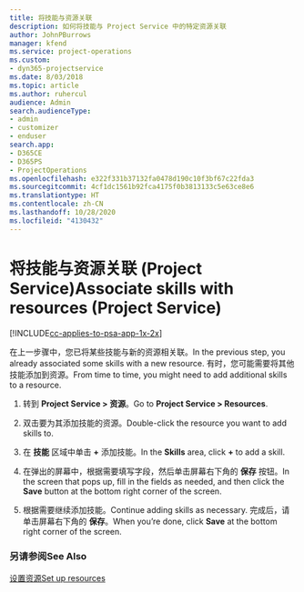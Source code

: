 ```yaml
---
title: 将技能与资源关联
description: 如何将技能与 Project Service 中的特定资源关联
author: JohnPBurrows
manager: kfend
ms.service: project-operations
ms.custom:
- dyn365-projectservice
ms.date: 8/03/2018
ms.topic: article
ms.author: ruhercul
audience: Admin
search.audienceType:
- admin
- customizer
- enduser
search.app:
- D365CE
- D365PS
- ProjectOperations
ms.openlocfilehash: e322f331b37132fa0478d190c10f3bf67c22fda3
ms.sourcegitcommit: 4cf1dc1561b92fca4175f0b3813133c5e63ce8e6
ms.translationtype: HT
ms.contentlocale: zh-CN
ms.lasthandoff: 10/28/2020
ms.locfileid: "4130432"
---
```

# <a name="associate-skills-with-resources-project-service"></a><span data-ttu-id="93c86-103">将技能与资源关联 (Project Service)</span><span class="sxs-lookup"><span data-stu-id="93c86-103">Associate skills with resources (Project Service)</span></span>

[!INCLUDE[cc-applies-to-psa-app-1x-2x](../includes/cc-applies-to-psa-app-1x-2x.md)]

<span data-ttu-id="93c86-104">在上一步骤中，您已将某些技能与新的资源相关联。</span><span class="sxs-lookup"><span data-stu-id="93c86-104">In the previous step, you already associated some skills with  a new resource.</span></span> <span data-ttu-id="93c86-105">有时，您可能需要将其他技能添加到资源。</span><span class="sxs-lookup"><span data-stu-id="93c86-105">From time to time, you might need to add additional skills to a resource.</span></span>  
  
1.  <span data-ttu-id="93c86-106">转到 **Project Service > 资源**。</span><span class="sxs-lookup"><span data-stu-id="93c86-106">Go to **Project Service > Resources**.</span></span>  
  
2.  <span data-ttu-id="93c86-107">双击要为其添加技能的资源。</span><span class="sxs-lookup"><span data-stu-id="93c86-107">Double-click the resource you want to add skills to.</span></span>  
  
3.  <span data-ttu-id="93c86-108">在 **技能** 区域中单击 **+** 添加技能。</span><span class="sxs-lookup"><span data-stu-id="93c86-108">In the **Skills** area, click **+** to add a skill.</span></span>  
  
4.  <span data-ttu-id="93c86-109">在弹出的屏幕中，根据需要填写字段，然后单击屏幕右下角的 **保存** 按钮。</span><span class="sxs-lookup"><span data-stu-id="93c86-109">In the screen that pops up, fill in the fields as needed, and then click the **Save** button at the bottom right corner of the screen.</span></span>  
  
5.  <span data-ttu-id="93c86-110">根据需要继续添加技能。</span><span class="sxs-lookup"><span data-stu-id="93c86-110">Continue adding skills as necessary.</span></span> <span data-ttu-id="93c86-111">完成后，请单击屏幕右下角的 **保存**。</span><span class="sxs-lookup"><span data-stu-id="93c86-111">When you’re done, click **Save** at the bottom right corner of the screen.</span></span>  
  
### <a name="see-also"></a><span data-ttu-id="93c86-112">另请参阅</span><span class="sxs-lookup"><span data-stu-id="93c86-112">See Also</span></span>  
 [<span data-ttu-id="93c86-113">设置资源</span><span class="sxs-lookup"><span data-stu-id="93c86-113">Set up resources</span></span>](../psa/set-up-resources.md)
